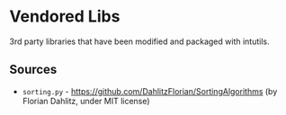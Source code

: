 # Vendored Libs

3rd party libraries that have been modified and packaged with intutils.

## Sources

- `sorting.py` - https://github.com/DahlitzFlorian/SortingAlgorithms (by Florian Dahlitz, under MIT license)
